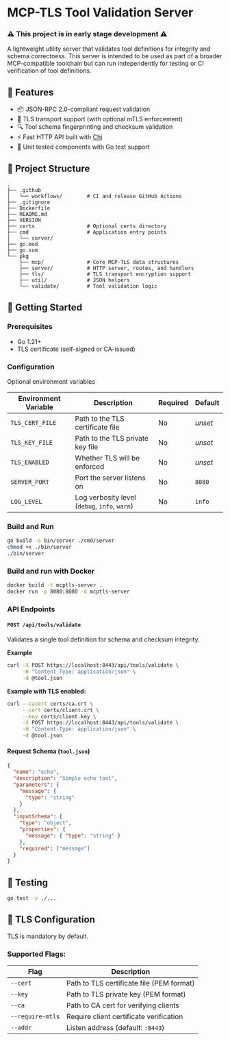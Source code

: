 # MCP-TLS Tool Validation Server

### ⚠️ This project is in early stage development ⚠️

A lightweight utility server that validates tool definitions for integrity and schema correctness. This server is intended to be used as part of a broader MCP-compatible toolchain but can run independently for testing or CI verification of tool definitions.

## 🔧 Features

- 📦 JSON-RPC 2.0-compliant request validation
- 🔐 TLS transport support (with optional mTLS enforcement)
- 🔍 Tool schema fingerprinting and checksum validation
- ⚡ Fast HTTP API built with [Chi](https://github.com/go-chi/chi)
- 🧪 Unit tested components with Go test support

## 📁 Project Structure

```
.
├── .github
│   └── workflows/        # CI and release GitHub Actions
├── .gitignore
├── Dockerfile
├── README.md
├── VERSION
├── certs                 # Optional certs directory
├── cmd                   # Application entry points
│   └── server/
├── go.mod
├── go.sum
└── pkg
    ├── mcp/              # Core MCP-TLS data structures
    ├── server/           # HTTP server, routes, and handlers
    ├── tls/              # TLS transport encryption support
    ├── util/             # JSON helpers
    └── validate/         # Tool validation logic
```

## 🚀 Getting Started

### Prerequisites

- Go 1.21+
- TLS certificate (self-signed or CA-issued)

### Configuration

Optional environment variables

| Environment Variable | Description                                   | Required | Default |
| -------------------- | --------------------------------------------- | -------- | ------- |
| `TLS_CERT_FILE`      | Path to the TLS certificate file              | No       | _unset_ |
| `TLS_KEY_FILE`       | Path to the TLS private key file              | No       | _unset_ |
| `TLS_ENABLED`        | Whether TLS will be enforced                  | No       | _unset_ |
| `SERVER_PORT`        | Port the server listens on                    | No       | `8080`  |
| `LOG_LEVEL`          | Log verbosity level (`debug`, `info`, `warn`) | No       | `info`  |

### Build and Run

```bash
go build -o bin/server ./cmd/server
chmod +x ./bin/server
./bin/server
```

### Build and run with Docker

```bash
docker build -t mcptls-server .
docker run -p 8080:8080 -d mcptls-server
```

### API Endpoints

#### `POST /api/tools/validate`

Validates a single tool definition for schema and checksum integrity.

**Example**

```bash
curl -X POST https://localhost:8443/api/tools/validate \
     -H "Content-Type: application/json" \
     -d @tool.json
```

**Example with TLS enabled:**

```bash
curl --cacert certs/ca.crt \
     --cert certs/client.crt \
     --key certs/client.key \
     -X POST https://localhost:8443/api/tools/validate \
     -H "Content-Type: application/json" \
     -d @tool.json
```

#### Request Schema (`tool.json`)

```json
{
  "name": "echo",
  "description": "Simple echo tool",
  "parameters": {
    "message": {
      "type": "string"
    }
  },
  "inputSchema": {
    "type": "object",
    "properties": {
      "message": { "type": "string" }
    },
    "required": ["message"]
  }
}
```

## 🧪 Testing

```bash
go test -v ./...
```

## 🔐 TLS Configuration

TLS is mandatory by default.

### Supported Flags:

| Flag             | Description                               |
| ---------------- | ----------------------------------------- |
| `--cert`         | Path to TLS certificate file (PEM format) |
| `--key`          | Path to TLS private key (PEM format)      |
| `--ca`           | Path to CA cert for verifying clients     |
| `--require-mtls` | Require client certificate verification   |
| `--addr`         | Listen address (default: `:8443`)         |

